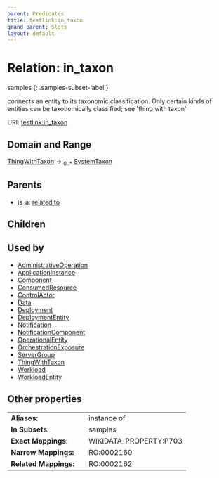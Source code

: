 ```yaml
---
parent: Predicates
title: testlink:in_taxon
grand_parent: Slots
layout: default
---
```


# Relation: in_taxon

samples
{: .samples-subset-label }


connects an entity to its taxonomic classification. Only certain kinds of entities can be taxonomically classified; see 'thing with taxon'

URI: [testlink:in_taxon](https://w3id.org/testlink/vocab/in_taxon)

## Domain and Range

[ThingWithTaxon](ThingWithTaxon.md) ->  <sub>0..*</sub> [SystemTaxon](SystemTaxon.md)

## Parents

 *  is_a: [related to](related_to.md)

## Children


## Used by

 * [AdministrativeOperation](AdministrativeOperation.md)
 * [ApplicationInstance](ApplicationInstance.md)
 * [Component](Component.md)
 * [ConsumedResource](ConsumedResource.md)
 * [ControlActor](ControlActor.md)
 * [Data](Data.md)
 * [Deployment](Deployment.md)
 * [DeploymentEntity](DeploymentEntity.md)
 * [Notification](Notification.md)
 * [NotificationComponent](NotificationComponent.md)
 * [OperationalEntity](OperationalEntity.md)
 * [OrchestrationExposure](OrchestrationExposure.md)
 * [ServerGroup](ServerGroup.md)
 * [ThingWithTaxon](ThingWithTaxon.md)
 * [Workload](Workload.md)
 * [WorkloadEntity](WorkloadEntity.md)

## Other properties

|  |  |  |
| --- | --- | --- |
| **Aliases:** | | instance of |
| **In Subsets:** | | samples |
| **Exact Mappings:** | | WIKIDATA_PROPERTY:P703 |
| **Narrow Mappings:** | | RO:0002160 |
| **Related Mappings:** | | RO:0002162 |

